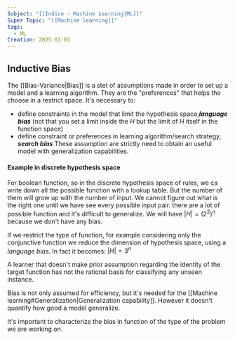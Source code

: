 ```yaml
---
Subject: "[[Indice - Machine Learning|ML]]"
Super Topic: "[[Machine learning]]"
tags:
  - ML
Creation: 2025-01-01
---
```

## Inductive Bias
The [[Bias-Variance|Bias]] is a stet of assumptions made in order to set up a model and a learning algorithm. They are the "preferences" that helps tho choose in a restrict space.
It's necessary to:
- define constraints in the model that limit the hypothesis space,***language bias*** (not that you set a limit inside the $H$ but the limit of $H$ itself in the function space)
- define constraint or preferences in learning algorithm/search strategy, ***search bias***
These assumption are strictly need to obtain an useful model with generalization capabilities.

#### Example in discrete hypothesis space
For boolean function, so in the discrete hypothesis space of rules, we ca write down all the possible function with a lookup table.
But the number of them will grow up with the number of input. We cannot figure out what is the right one until we have see every possible input pair. there are a lot of possible function and it's difficult to generalize. We will have $|H|=(2^{2})^{n}$ because we don't have any bias.

If we restrict the type of function, for example considering only the conjunctive function we reduce the dimension of hypothesis space, using a *language bias*.
In fact it becomes: $|H|=3^n$



A learner that doesn't make prior assumption regarding the identity of the target function has not the rational basis for classifying any unseen instance.

Bias is not only assumed for efficiency, but it's needed for  the [[Machine learning#Generalization|Generalization capability]]. However it doesn't quantify how good a model generalize.

It's important to characterize the bias in function of the type of the problem we are working on.
